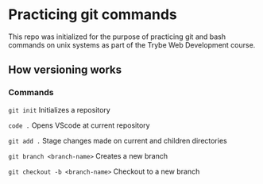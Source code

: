 # Practicing git commands

This repo was initialized for the purpose of practicing git and bash commands on unix systems as part of the Trybe Web Development course.

## How versioning works

### Commands

`git init` Initializes a repository

`code .` Opens VScode at current repository

`git add .` Stage changes made on current and children directories

`git branch <branch-name>` Creates a new branch

`git checkout -b <branch-name>` Checkout to a new branch


